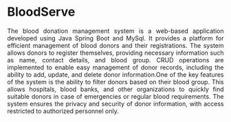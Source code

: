 # BloodServe

<p align="justify">The blood donation management system is a web-based application developed using Java Spring Boot and MySql. It provides a platform for efficient management of blood donors and their registrations. The system allows donors to register themselves, providing necessary information such as name, contact details, and blood group. CRUD operations are implemented to enable easy management of donor records, including the ability to add, update, and delete donor information.One of the key features of the system is the ability to filter donors based on their blood group. This allows hospitals, blood banks, and other organizations to quickly find suitable donors in case of emergencies or regular blood requirements. The system ensures the privacy and security of donor information, with access restricted to authorized personnel only.</p>
